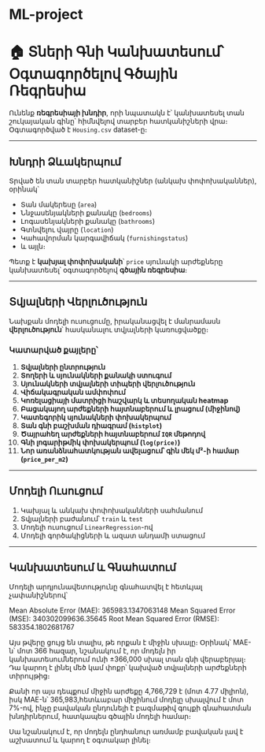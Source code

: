 # ML-project
# 🏠 Տների Գնի Կանխատեսում՝ Օգտագործելով Գծային Ռեգրեսիա

Ունենք **ռեգրեսիայի խնդիր**, որի նպատակն է՝ կանխատեսել տան շուկայական գինը՝ հիմնվելով տարբեր հատկանիշների վրա։ Օգտագործված է `Housing.csv` dataset-ը։

---

##  Խնդրի Ձևակերպում

Տրված են տան տարբեր հատկանիշներ (անկախ փոփոխականներ), օրինակ՝

- Տան մակերեսը (`area`)
- Ննջասենյակների քանակը (`bedrooms`)
- Լոգասենյակների քանակը (`bathrooms`)
- Գտնվելու վայրը (`location`)
- Կահավորման կարգավիճակ (`furnishingstatus`)
- և այլն։

Պետք է **կախյալ փոփոխականի**՝ `price` սյունակի արժեքները կանխատեսել՝ օգտագործելով **գծային ռեգրեսիա**։

---

## Տվյալների Վերլուծություն 

Նախքան մոդելի ուսուցումը, իրականացվել է մանրամասն **վերլուծություն**՝ հասկանալու տվյալների կառուցվածքը։

### Կատարված քայլերը՝

1. **Տվյալների ընտրություն**
2. **Տողերի և սյունակների քանակի ստուգում**
3. **Սյունակների տվյալների տիպերի վերլուծություն**
4. **Վիճակագրական ամփոփում**
5. **Կոռելացիայի մատրիցի հաշվարկ և տեսողական heatmap**
6. **Բացակայող արժեքների հայտնաբերում և լրացում (միջինով)**
7. **Կատեգորիկ սյունակների փոխակերպում**
8. **Տան գնի բաշխման դիագրամ (`histplot`)**
9. **Ծայրահեղ արժեքների հայտնաբերում `IQR` մեթոդով**
10. **Գնի լոգարիթմիկ փոխակերպում (`log(price)`)**
11. **Նոր առանձնահատկության ավելացում՝ գին մեկ մ²-ի համար (`price_per_m2`)**

---

##  Մոդելի Ուսուցում

1. Կախյալ և անկախ փոփոխականների սահմանում  
2. Տվյալների բաժանում՝ `train` և `test`
3. Մոդելի ուսուցում `LinearRegression`-ով
4. Մոդելի գործակիցների և ազատ անդամի ստացում

---

## Կանխատեսում և Գնահատում

Մոդելի արդյունավետությունը գնահատվել է հետևյալ չափանիշներով՝

Mean Absolute Error (MAE): 365983.1347063148
Mean Squared Error (MSE): 340302099636.35645
Root Mean Squared Error (RMSE): 583354.1802681767

Այս թվերը ցույց են տալիս, թե որքան է միջին սխալը։
Օրինակ՝ MAE-ն՝ մոտ 366 հազար, նշանակում է, որ մոդելն իր կանխատեսումներում ունի ±366,000 սխալ տան գնի վերաբերյալ։ Դա կարող է լինել մեծ կամ փոքր՝ կախված տվյալների արժեքների տիրույթից։

Քանի որ այս դեպքում միջին արժեքը  4,766,729 է (մոտ 4.77 միլիոն), իսկ MAE-ն՝ 365,983,հետևաբար միջինում մոդելը սխալվում է մոտ 7%-ով, ինչը բավական ընդունելի է բազմաթիվ գույքի գնահատման խնդիրներում, հատկապես գծային մոդելի համար։

Սա նշանակում է, որ մոդելն ընդհանուր առմամբ բավական լավ է աշխատում և կարող է օգտակար լինել։






